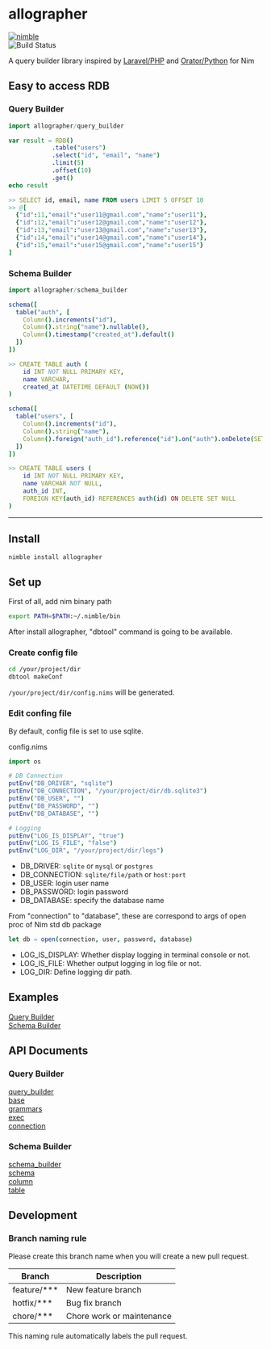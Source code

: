 allographer
===

[![nimble](https://raw.githubusercontent.com/yglukhov/nimble-tag/master/nimble.png)](https://github.com/yglukhov/nimble-tag)  
![Build Status](https://github.com/itsumura-h/nim-allographer/workflows/Build%20and%20test%20Nim/badge.svg)


A query builder library inspired by [Laravel/PHP](https://readouble.com/laravel/6.0/en/queries.html) and [Orator/Python](https://orator-orm.com) for Nim

## Easy to access RDB
### Query Builder
```nim
import allographer/query_builder

var result = RDB()
            .table("users")
            .select("id", "email", "name")
            .limit(5)
            .offset(10)
            .get()
echo result

>> SELECT id, email, name FROM users LIMIT 5 OFFSET 10
>> @[
  {"id":11,"email":"user11@gmail.com","name":"user11"},
  {"id":12,"email":"user12@gmail.com","name":"user12"},
  {"id":13,"email":"user13@gmail.com","name":"user13"},
  {"id":14,"email":"user14@gmail.com","name":"user14"},
  {"id":15,"email":"user15@gmail.com","name":"user15"}
]
```

### Schema Builder
```nim
import allographer/schema_builder

schema([
  table("auth", [
    Column().increments("id"),
    Column().string("name").nullable(),
    Column().timestamp("created_at").default()
  ])
])

>> CREATE TABLE auth (
    id INT NOT NULL PRIMARY KEY,
    name VARCHAR,
    created_at DATETIME DEFAULT (NOW())
)

schema([
  table("users", [
    Column().increments("id"),
    Column().string("name"),
    Column().foreign("auth_id").reference("id").on("auth").onDelete(SET_NULL)
  ])
])

>> CREATE TABLE users (
    id INT NOT NULL PRIMARY KEY,
    name VARCHAR NOT NULL,
    auth_id INT,
    FOREIGN KEY(auth_id) REFERENCES auth(id) ON DELETE SET NULL
) 
```

---

## Install
```bach
nimble install allographer
```

## Set up
First of all, add nim binary path
```bash
export PATH=$PATH:~/.nimble/bin
```
After install allographer, "dbtool" command is going to be available.  

### Create config file
```bash
cd /your/project/dir
dbtool makeConf
```
`/your/project/dir/config.nims` will be generated.

### Edit confing file
By default, config file is set to use sqlite.

config.nims
```nim
import os

# DB Connection
putEnv("DB_DRIVER", "sqlite")
putEnv("DB_CONNECTION", "/your/project/dir/db.sqlite3")
putEnv("DB_USER", "")
putEnv("DB_PASSWORD", "")
putEnv("DB_DATABASE", "")

# Logging
putEnv("LOG_IS_DISPLAY", "true")
putEnv("LOG_IS_FILE", "false")
putEnv("LOG_DIR", "/your/project/dir/logs")
```

- DB_DRIVER: `sqlite` or `mysql` or `postgres`
- DB_CONNECTION: `sqlite/file/path` or `host:port`
- DB_USER: login user name
- DB_PASSWORD: login password
- DB_DATABASE: specify the database name

From "connection" to "database", these are correspond to args of open proc of Nim std db package
```nim
let db = open(connection, user, password, database)
```

- LOG_IS_DISPLAY: Whether display logging in terminal console or not.
- LOG_IS_FILE: Whether output logging in log file or not.
- LOG_DIR: Define logging dir path.


## Examples
[Query Builder](./documents/query_builder.md)  
[Schema Builder](./documents/schema_builder.md)  

## API Documents
### Query Builder
[query_builder](https://itsumura-h.github.io/nim-allographer/query_builder.html)  
[base](https://itsumura-h.github.io/nim-allographer/query_builder/base.html)  
[grammars](https://itsumura-h.github.io/nim-allographer/query_builder/grammars.html)  
[exec](https://itsumura-h.github.io/nim-allographer/query_builder/exec.html)  
[connection](https://itsumura-h.github.io/nim-allographer/connection.html)  

### Schema Builder
[schema_builder](https://itsumura-h.github.io/nim-allographer/schema_builder.html)  
[schema](https://itsumura-h.github.io/nim-allographer/schema_builder/schema.html)  
[column](https://itsumura-h.github.io/nim-allographer/schema_builder/column.html)  
[table](https://itsumura-h.github.io/nim-allographer/schema_builder/table.html)  

## Development
### Branch naming rule
Please create this branch name when you will create a new pull request.

| Branch | Description |
| ------ | ----------- |
| feature/*** | New feature branch |
| hotfix/*** | Bug fix branch |
| chore/*** | Chore work or maintenance |

This naming rule automatically labels the pull request.

